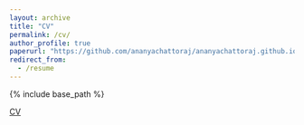 ```yaml
---
layout: archive
title: "CV"
permalink: /cv/
author_profile: true
paperurl: "https://github.com/ananyachattoraj/ananyachattoraj.github.io/blob/master/files/CV%20-%20Aug%202020%20-%20Ananya%20Chattoraj.pdf"
redirect_from:
  - /resume
---
```


{% include base_path %}

[CV](https://github.com/ananyachattoraj/ananyachattoraj.github.io/blob/master/files/CV%20-%20Aug%202020%20-%20Ananya%20Chattoraj.pdf)
